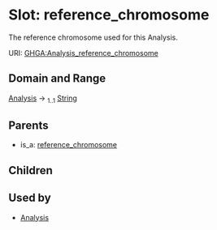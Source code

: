 
# Slot: reference_chromosome


The reference chromosome used for this Analysis.

URI: [GHGA:Analysis_reference_chromosome](https://w3id.org/GHGA/Analysis_reference_chromosome)


## Domain and Range

[Analysis](Analysis.md) &#8594;  <sub>1..1</sub> [String](types/String.md)

## Parents

 *  is_a: [reference_chromosome](reference_chromosome.md)

## Children


## Used by

 * [Analysis](Analysis.md)
